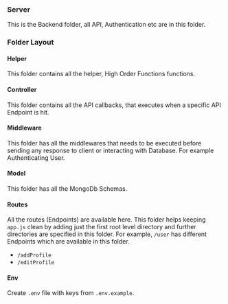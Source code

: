 ### Server

This is the Backend folder, all API, Authentication etc are in this folder.

### Folder Layout

#### Helper

This folder contains all the helper, High Order Functions functions.

#### Controller

This folder contains all the API callbacks, that executes when a specific API Endpoint is hit.

#### Middleware

This folder has all the middlewares that needs to be executed before sending any response to client or interacting with Database. For example Authenticating User.

#### Model

This folder has all the MongoDb Schemas.

#### Routes

All the routes (Endpoints) are available here. This folder helps keeping `app.js` clean by adding just the first root level directory and further directories are specified in this folder. For example, `/user` has different Endpoints which are available in this folder.

- `/addProfile`
- `/editProfile`

#### Env

Create `.env` file with keys from `.env.example`.
